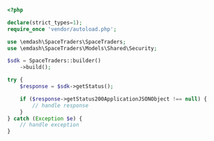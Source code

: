 <!-- Start SDK Example Usage -->
```php
<?php

declare(strict_types=1);
require_once 'vendor/autoload.php';

use \emdash\SpaceTraders\SpaceTraders;
use \emdash\SpaceTraders\Models\Shared\Security;

$sdk = SpaceTraders::builder()
    ->build();

try {
    $response = $sdk->getStatus();

    if ($response->getStatus200ApplicationJSONObject !== null) {
        // handle response
    }
} catch (Exception $e) {
    // handle exception
}
```
<!-- End SDK Example Usage -->